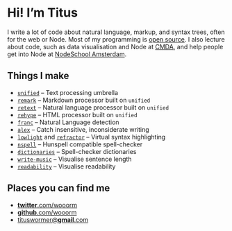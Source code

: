 # Hi!  I’m Titus

I write a lot of code about natural language, markup, and syntax trees, often
for the web or Node.
Most of my programming is [open source](https://github.com/wooorm).
I also lecture about code, such as data visualisation and Node at
[CMDA](https://www.cmd-amsterdam.nl/english/), and help people get into
Node at [NodeSchool Amsterdam](https://nodeschool.io/amsterdam/).

## Things I make

*   [`unified`](https://unifiedjs.github.io)
    – Text processing umbrella
*   [`remark`](https://github.com/wooorm/remark#readme)
    – Markdown processor built on `unified`
*   [`retext`](https://github.com/wooorm/retext#readme)
    – Natural language processor built on `unified`
*   [`rehype`](https://github.com/wooorm/rehype#readme)
    – HTML processor built on `unified`
*   [`franc`](https://github.com/wooorm/franc#readme)
    – Natural Language detection
*   [`alex`](http://alexjs.com)
    – Catch insensitive, inconsiderate writing
*   [`lowlight`](https://github.com/wooorm/lowlight#readme)
    and
    [`refractor`](https://github.com/wooorm/refractor#readme)
    – Virtual syntax highlighting
*   [`nspell`](https://github.com/wooorm/nspell#readme)
    – Hunspell compatible spell-checker
*   [`dictionaries`](https://github.com/wooorm/dictionaries#readme)
    – Spell-checker dictionaries
*   [`write-music`](http://wooorm.com/write-music/)
    – Visualise sentence length
*   [`readability`](http://wooorm.com/readability/)
    – Visualise readability

## Places you can find me

*   [**twitter**.com/wooorm](https://twitter.com/wooorm)
*   [**github**.com/wooorm](https://github.com/wooorm)
*   [tituswormer@**gmail**.com](mailto:tituswormer@gmail.com)
